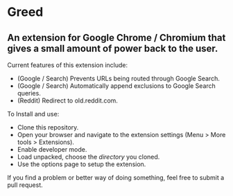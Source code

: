 # Greed
## An extension for Google Chrome / Chromium that gives a small amount of power back to the user.

Current features of this extension include:
- (Google / Search) Prevents URLs being routed through Google Search.
- (Google / Search) Automatically append exclusions to Google Search queries.
- (Reddit) Redirect to old.reddit.com.

To Install and use:
- Clone this repository.
- Open your browser and navigate to the extension settings (Menu > More tools > Extensions).
- Enable developer mode.
- Load unpacked, choose the *directory* you cloned.
- Use the options page to setup the extension.

If you find a problem or better way of doing something, feel free to submit a pull request.
